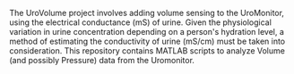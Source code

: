 The UroVolume project involves adding volume sensing to the UroMonitor, using the electrical conductance (mS) of urine.
Given the physiological variation in urine concentration depending on a person's hydration level, a method of estimating the conductivity of urine (mS/cm) must be taken into consideration.
This repository contains MATLAB scripts to analyze Volume (and possibly Pressure) data from the Uromonitor.
